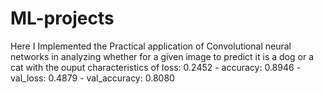 # ML-projects

Here I Implemented the Practical application of Convolutional neural networks in analyzing whether for a given image to predict it is a dog or a cat with the ouput characteristics of loss: 0.2452 - accuracy: 0.8946 - val_loss: 0.4879 - val_accuracy: 0.8080
